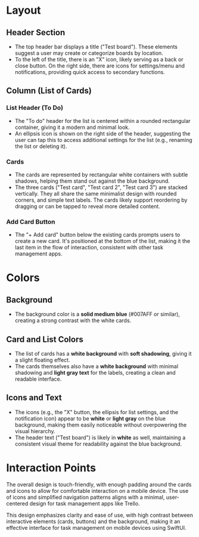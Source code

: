 # Layout

## Header Section
- The top header bar displays a title ("Test board"). These elements suggest a user may create or categorize boards by location.
- To the left of the title, there is an "X" icon, likely serving as a back or close button. On the right side, there are icons for settings/menu and notifications, providing quick access to secondary functions.

## Column (List of Cards)

### List Header (To Do)
- The "To do" header for the list is centered within a rounded rectangular container, giving it a modern and minimal look.
- An ellipsis icon is shown on the right side of the header, suggesting the user can tap this to access additional settings for the list (e.g., renaming the list or deleting it).

### Cards
- The cards are represented by rectangular white containers with subtle shadows, helping them stand out against the blue background.
- The three cards ("Test card", "Test card 2", "Test card 3") are stacked vertically. They all share the same minimalist design with rounded corners, and simple text labels. The cards likely support reordering by dragging or can be tapped to reveal more detailed content.

### Add Card Button
- The "+ Add card" button below the existing cards prompts users to create a new card. It's positioned at the bottom of the list, making it the last item in the flow of interaction, consistent with other task management apps.

# Colors

## Background
- The background color is a **solid medium blue** (#007AFF or similar), creating a strong contrast with the white cards.

## Card and List Colors
- The list of cards has a **white background** with **soft shadowing**, giving it a slight floating effect.
- The cards themselves also have a **white background** with minimal shadowing and **light gray text** for the labels, creating a clean and readable interface.

## Icons and Text
- The icons (e.g., the "X" button, the ellipsis for list settings, and the notification icon) appear to be **white** or **light gray** on the blue background, making them easily noticeable without overpowering the visual hierarchy.
- The header text ("Test board") is likely in **white** as well, maintaining a consistent visual theme for readability against the blue background.

# Interaction Points
The overall design is touch-friendly, with enough padding around the cards and icons to allow for comfortable interaction on a mobile device. The use of icons and simplified navigation patterns aligns with a minimal, user-centered design for task management apps like Trello.

This design emphasizes clarity and ease of use, with high contrast between interactive elements (cards, buttons) and the background, making it an effective interface for task management on mobile devices using SwiftUI.